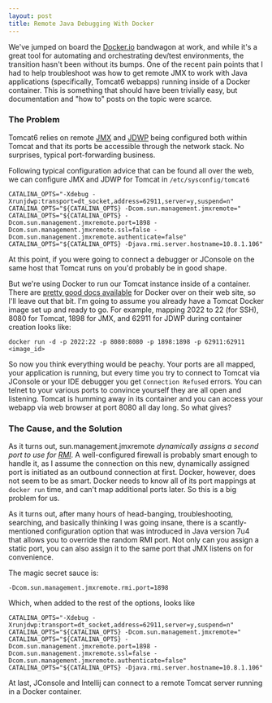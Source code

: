 ```yaml
---
layout: post
title: Remote Java Debugging With Docker
---
```


We've jumped on board the [Docker.io](https://www.docker.io) bandwagon at work, and while it's a great tool for automating and orchestrating dev/test environments, the transition hasn't been without its bumps. One of the recent pain points that I had to help troubleshoot was how to get remote JMX to work with Java applications (specifically, Tomcat6 webapps) running inside of a Docker container. This is something that should have been trivially easy, but documentation and "how to" posts on the topic were scarce.

### The Problem

Tomcat6 relies on remote [JMX](http://en.wikipedia.org/wiki/Java_Management_Extensions) and [JDWP](http://docs.oracle.com/javase/7/docs/technotes/guides/jpda/jdwp-spec.html) being configured both within Tomcat and that its ports be accessible through the network stack. No surprises, typical port-forwarding business. 

Following typical configuration advice that can be found all over the web, we can configure JMX and JDWP for Tomcat in `/etc/sysconfig/tomcat6`

```
CATALINA_OPTS="-Xdebug -Xrunjdwp:transport=dt_socket,address=62911,server=y,suspend=n"
CATALINA_OPTS="${CATALINA_OPTS} -Dcom.sun.management.jmxremote="
CATALINA_OPTS="${CATALINA_OPTS} -Dcom.sun.management.jmxremote.port=1898 -Dcom.sun.management.jmxremote.ssl=false -Dcom.sun.management.jmxremote.authenticate=false"
CATALINA_OPTS="${CATALINA_OPTS} -Djava.rmi.server.hostname=10.8.1.106"
```

At this point, if you were going to connect a debugger or JConsole on the same host that Tomcat runs on you'd probably be in good shape.

But we're using Docker to run our Tomcat instance inside of a container. There are [pretty good docs available](https://docs.docker.com/userguide/) for Docker over on their web site, so I'll leave out that bit. I'm going to assume you already have a Tomcat Docker image set up and ready to go. For example, mapping 2022 to 22 (for SSH), 8080 for Tomcat, 1898 for JMX, and 62911 for JDWP during container creation looks like:

```
docker run -d -p 2022:22 -p 8080:8080 -p 1898:1898 -p 62911:62911 <image_id>
```

So now you think everything would be peachy. Your ports are all mapped, your application is running, but every time you try to connect to Tomcat via JConsole or your IDE debugger you get `Connection Refused` errors. You can telnet to your various ports to convince yourself they are all open and listening. Tomcat is humming away in its container and you can access your webapp via web browser at port 8080 all day long. So what gives?

### The Cause, and the Solution

As it turns out, sun.management.jmxremote *dynamically assigns a second port to use for [RMI](http://en.wikipedia.org/wiki/Java_remote_method_invocation)*. A well-configured firewall is probably smart enough to handle it, as I assume the connection on this new, dynamically assigned port is initiated as an outbound connection at first. Docker, however, does not seem to be as smart. Docker needs to know all of its port mappings at `docker run` time, and can't map additional ports later. So this is a big problem for us.

As it turns out, after many hours of head-banging, troubleshooting, searching, and basically thinking I was going insane, there is a scantly-mentioned configuration option that was introduced in Java version 7u4 that allows you to override the random RMI port. Not only can you assign a static port, you can also assign it to the same port that JMX listens on for convenience.

The magic secret sauce is:

```
-Dcom.sun.management.jmxremote.rmi.port=1898
```

Which, when added to the rest of the options, looks like

```
CATALINA_OPTS="-Xdebug -Xrunjdwp:transport=dt_socket,address=62911,server=y,suspend=n"
CATALINA_OPTS="${CATALINA_OPTS} -Dcom.sun.management.jmxremote="
CATALINA_OPTS="${CATALINA_OPTS} -Dcom.sun.management.jmxremote.port=1898 -Dcom.sun.management.jmxremote.ssl=false -Dcom.sun.management.jmxremote.authenticate=false"
CATALINA_OPTS="${CATALINA_OPTS} -Djava.rmi.server.hostname=10.8.1.106"
```

At last, JConsole and Intellij can connect to a remote Tomcat server running in a Docker container.